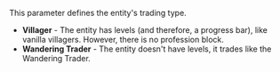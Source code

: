 This parameter defines the entity's trading type.

* **Villager** - The entity has levels (and therefore, a progress bar), like vanilla villagers. However, there is no profession block.
* **Wandering Trader** - The entity doesn't have levels, it trades like the Wandering Trader.